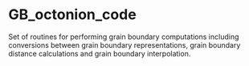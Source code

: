 # GB_octonion_code
Set of routines for performing grain boundary computations including conversions between grain boundary representations, grain boundary distance calculations and grain boundary interpolation. 
